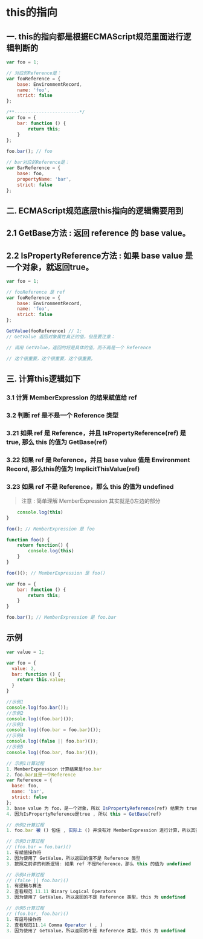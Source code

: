 # this的指向

## 一. this的指向都是根据ECMAScript规范里面进行逻辑判断的
```js
var foo = 1;

// 对应的Reference是：
var fooReference = {
    base: EnvironmentRecord,
    name: 'foo',
    strict: false
};

/**------------------------*/
var foo = {
    bar: function () {
        return this;
    }
};
 
foo.bar(); // foo

// bar对应的Reference是：
var BarReference = {
    base: foo,
    propertyName: 'bar',
    strict: false
};
```

## 二. ECMAScript规范底层this指向的逻辑需要用到
## 2.1 GetBase方法 : 返回 reference 的 base value。
## 2.2 IsPropertyReference方法 : 如果 base value 是一个对象，就返回true。
```js
var foo = 1;

// fooReference 是 ref
var fooReference = {
    base: EnvironmentRecord,
    name: 'foo',
    strict: false
};

GetValue(fooReference) // 1;
// GetValue 返回对象属性真正的值，但是要注意：

// 调用 GetValue，返回的将是具体的值，而不再是一个 Reference

// 这个很重要，这个很重要，这个很重要。
```

## 三. 计算this逻辑如下
### 3.1 计算 MemberExpression 的结果赋值给 ref
### 3.2 判断 ref 是不是一个 Reference 类型
### 3.21 如果 ref 是 Reference，并且 IsPropertyReference(ref) 是 true, 那么 this 的值为 GetBase(ref)
### 3.22 如果 ref 是 Reference，并且 base value 值是 Environment Record, 那么this的值为 ImplicitThisValue(ref)
### 3.23 如果 ref 不是 Reference，那么 this 的值为 undefined


> 注意 : 简单理解 MemberExpression 其实就是()左边的部分
```js
    console.log(this)
}

foo(); // MemberExpression 是 foo

function foo() {
    return function() {
        console.log(this)
    }
}

foo()(); // MemberExpression 是 foo()

var foo = {
    bar: function () {
        return this;
    }
}

foo.bar(); // MemberExpression 是 foo.bar
```

## 示例
```js
var value = 1;

var foo = {
  value: 2,
  bar: function () {
    return this.value;
  }
}

//示例1
console.log(foo.bar());
//示例2
console.log((foo.bar)());
//示例3
console.log((foo.bar = foo.bar)());
//示例4
console.log((false || foo.bar)());
//示例5
console.log((foo.bar, foo.bar)());
```

```js
// 示例1计算过程
1. MemberExpression 计算结果是foo.bar
2. foo.bar且是一个Reference
var Reference = {
  base: foo,
  name: 'bar',
  strict: false
};
3. base value 为 foo，是一个对象，所以 IsPropertyReference(ref) 结果为 true。 true。
4. 因为IsPropertyReference是true , 所以 this = GetBase(ref)
```

```js
// 示例2计算过程
1. foo.bar 被 () 包住 , 实际上 () 并没有对 MemberExpression 进行计算，所以其实跟示例 1 的结果是一样的
```

```js
// 示例3计算过程
// (foo.bar = foo.bar)()
1. 有赋值操作符
2. 因为使用了 GetValue，所以返回的值不是 Reference 类型
3. 按照之前讲的判断逻辑: 如果 ref 不是Reference，那么 this 的值为 undefined
```

```js
// 示例4计算过程
// (false || foo.bar)()
1. 有逻辑与算法
2. 查看规范 11.11 Binary Logical Operators
3. 因为使用了 GetValue，所以返回的不是 Reference 类型，this 为 undefined
```

```js
// 示例5计算过程
// (foo.bar, foo.bar)()
1. 有逗号操作符
2. 查看规范11.14 Comma Operator ( , )
3. 因为使用了 GetValue，所以返回的不是 Reference 类型，this 为 undefined
```